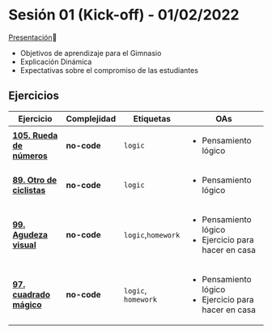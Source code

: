 # Sesión 01 (Kick-off) - 01/02/2022

[Presentación](https://docs.google.com/presentation/d/1ncCyOcIuMkMz_dMPaUSWmyiplbtXvHIBa0ZDuITqh7k/edit?usp=sharing)🔗

- Objetivos de aprendizaje para el Gimnasio
- Explicación Dinámica
- Expectativas sobre el compromiso de las estudiantes

## Ejercicios

| Ejercicio                                                        | Complejidad                    | Etiquetas                    | OAs                                                                               |
| ---------------------------------------------------------------- | ------------------------------ | ---------------------------- | --------------------------------------------------------------------------------- |
| [**105. Rueda de números**](https://www.cgtentubanco.org/bbva/2/rompecocos/rompecocos.htm)                                                  |  **no-code**        | `logic`           | <ul><li> Pensamiento lógico </li></ul>                                       |
| [**89. Otro de ciclistas**](https://www.cgtentubanco.org/bbva/2/rompecocos/rompecocos_histo.htm)                                                  |  **no-code**        | `logic`           | <ul><li> Pensamiento lógico </li></ul>                                       |
| [**99. Agudeza visual**](https://www.cgtentubanco.org/bbva/2/rompecocos/rompecocos_histo.htm)       | **no-code**        | `logic`,`homework`           | <ul><li> Pensamiento lógico </li><li> Ejercicio para hacer en casa </li></ul>                                       |
| [**97. cuadrado mágico**](https://www.cgtentubanco.org/bbva/2/rompecocos/rompecocos_histo.htm) | **no-code** | `logic`, `homework` | <ul><li> Pensamiento lógico</li><li> Ejercicio para hacer en casa </li></ul> |

